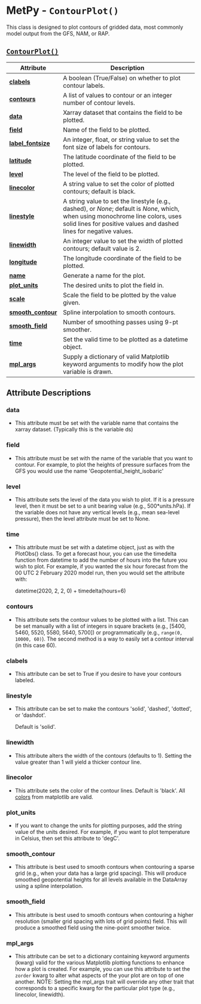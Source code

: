 # MetPy - `ContourPlot()`

This class is designed to plot contours of gridded data, most commonly
model output from the GFS, NAM, or RAP.

## <a href="https://unidata.github.io/MetPy/latest/api/generated/metpy.plots.ContourPlot.html" target="_blank">`ContourPlot()`</a>
  | Attribute | Description |
  | - | - |
  | <a href="https://unidata.github.io/MetPy/latest/api/generated/metpy.plots.ContourPlot.html#metpy.plots.ContourPlot.clabels" target="_blank">**clabels**</a> | A boolean (True/False) on whether to plot contour labels. |
  | <a href="https://unidata.github.io/MetPy/latest/api/generated/metpy.plots.ContourPlot.html#metpy.plots.ContourPlot.contours" target="_blank">**contours**</a> | A list of values to contour or an integer number of contour levels. |
  | <a href="https://unidata.github.io/MetPy/latest/api/generated/metpy.plots.ContourPlot.html#metpy.plots.ContourPlot.data" target="_blank">**data**</a> | Xarray dataset that contains the field to be plotted. |
  | <a href="https://unidata.github.io/MetPy/latest/api/generated/metpy.plots.ContourPlot.html#metpy.plots.ContourPlot.field" target="_blank">**field**</a> | Name of the field to be plotted. |
  | <a href="https://unidata.github.io/MetPy/latest/api/generated/metpy.plots.ContourPlot.html#metpy.plots.ContourPlot.label_fontsize" target="_blank">**label_fontsize**</a> | An integer, float, or string value to set the font size of labels for contours. |
  | <a href="https://unidata.github.io/MetPy/latest/api/generated/metpy.plots.ContourPlot.html#metpy.plots.ContourPlot.latitude" target="_blank">**latitude**</a> | The latitude coordinate of the field to be plotted. |
  | <a href="https://unidata.github.io/MetPy/latest/api/generated/metpy.plots.ContourPlot.html#metpy.plots.ContourPlot.level" target="_blank">**level**</a> | The level of the field to be plotted. |
  | <a href="https://unidata.github.io/MetPy/latest/api/generated/metpy.plots.ContourPlot.html#metpy.plots.ContourPlot.linecolor" target="_blank">**linecolor**</a> | A string value to set the color of plotted contours; default is black. |
  | <a href="https://unidata.github.io/MetPy/latest/api/generated/metpy.plots.ContourPlot.html#metpy.plots.ContourPlot.linestyle" target="_blank">**linestyle**</a> | A string value to set the linestyle (e.g., dashed), or *None*; default is *None*, which, when using monochrome line colors, uses solid lines for positive values and dashed lines for negative values. |
  | <a href="https://unidata.github.io/MetPy/latest/api/generated/metpy.plots.ContourPlot.html#metpy.plots.ContourPlot.linewidth" target="_blank">**linewidth**</a> | An integer value to set the width of plotted contours; default value is 2. |
  | <a href="https://unidata.github.io/MetPy/latest/api/generated/metpy.plots.ContourPlot.html#metpy.plots.ContourPlot.longitude" target="_blank">**longitude**</a> | The longitude coordinate of the field to be plotted. |
  | <a href="https://unidata.github.io/MetPy/latest/api/generated/metpy.plots.ContourPlot.html#metpy.plots.ContourPlot.name" target="_blank">**name**</a> | Generate a name for the plot. |
  | <a href="https://unidata.github.io/MetPy/latest/api/generated/metpy.plots.ContourPlot.html#metpy.plots.ContourPlot.plot_units" target="_blank">**plot_units**</a> | The desired units to plot the field in. |
  | <a href="https://unidata.github.io/MetPy/latest/api/generated/metpy.plots.ContourPlot.html#metpy.plots.ContourPlot.scale" target="_blank">**scale**</a> | Scale the field to be plotted by the value given. |
  | <a href="https://unidata.github.io/MetPy/latest/api/generated/metpy.plots.ContourPlot.html#metpy.plots.ContourPlot.smooth_contour" target="_blank">**smooth_contour**</a> | Spline interpolation to smooth contours. |
  | <a href="https://unidata.github.io/MetPy/latest/api/generated/metpy.plots.ContourPlot.html#metpy.plots.ContourPlot.smooth_field" target="_blank">**smooth_field**</a> | Number of smoothing passes using 9-pt smoother. |
  | <a href="https://unidata.github.io/MetPy/latest/api/generated/metpy.plots.ContourPlot.html#metpy.plots.ContourPlot.time" target="_blank">**time**</a> | Set the valid time to be plotted as a datetime object. |
  | <a href="https://unidata.github.io/MetPy/latest/api/generated/metpy.plots.ContourPlot.html#metpy.plots.ContourPlot.mpl_args" target="_blank">**mpl_args**</a> | Supply a dictionary of valid Matplotlib keyword arguments to modify how the plot variable is drawn. |

## Attribute Descriptions

### **data**
 * This attribute must be set with the variable name that contains the
   xarray dataset. (Typically this is the variable ds)

### **field**
* This attribute must be set with the name of the variable that you want
  to contour. For example, to plot the heights of pressure surfaces from
  the GFS you would use the name 'Geopotential_height_isobaric'

### **level**
* This attribute sets the level of the data you wish to plot. If it is a
  pressure level, then it must be set to a unit bearing value (e.g.,
  500\*units.hPa). If the variable does not have any vertical levels
  (e.g., mean sea-level pressure), then the level attribute must be set to
  None.

### **time**
* This attribute must be set with a datetime object, just as with the
  PlotObs() class. To get a forecast hour, you can use the timedelta
  function from datetime to add the number of hours into the future you
  wish to plot. For example, if you wanted the six hour forecast from the
  00 UTC 2 February 2020 model run, then you would set the attribute with:

  datetime(2020, 2, 2, 0) + timedelta(hours=6)

### **contours**
* This attribute sets the contour values to be plotted with a list. This
  can be set manually with a list of integers in square brackets (e.g.,
  [5400, 5460, 5520, 5580, 5640, 5700]) or programmatically (e.g.,
  `range(0, 10000, 60)`). The second method is a way to easily set a
  contour interval (in this case 60).

### **clabels**
* This attribute can be set to True if you desire to have your contours
  labeled.

### **linestyle**
* This attribute can be set to make the contours 'solid', 'dashed',
  'dotted', or 'dashdot'.

  Default is 'solid'.

### **linewidth**
* This attribute alters the width of the contours (defaults to 1). Setting
  the value greater than 1 will yield a thicker contour line.

### **linecolor**
* This attribute sets the color of the contour lines. Default is 'black'.
  All <a href="https://matplotlib.org/stable/_images/sphx_glr_named_colors_003.png" target="_blank">colors</a>
  from matplotlib are valid.

### **plot_units**
* If you want to change the units for plotting purposes, add the string
  value of the units desired. For example, if you want to plot temperature
  in Celsius, then set this attribute to 'degC'.

### **smooth_contour**
* This attribute is best used to smooth contours when contouring a
  sparse grid (e.g., when your data has a large grid spacing). This will
  produce smoothed geopotential heights for all levels available in the
  DataArray using a spline interpolation.

### **smooth_field**
* This attribute is best used to smooth contours when contouring a
  higher resolution (smaller grid spacing with lots of grid points) field.
  This will produce a smoothed field using the nine-point smoother twice.

### **mpl_args**
* This attribute can be set to a dictionary containing keyword arguments (kwarg)
  valid for the various Matplotlib plotting functions to enhance how a plot is
  created. For example, you can use this attribute to set the `zorder` kwarg to
  alter what aspects of the your plot are on top of one another. NOTE: Setting
  the mpl_args trait will override any other trait that corresponds to a specific
  kwarg for the particular plot type (e.g., linecolor, linewidth).
